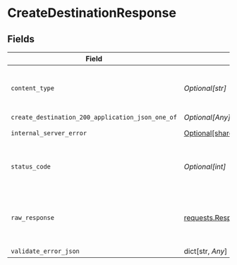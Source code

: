 # CreateDestinationResponse


## Fields

| Field                                                                                  | Type                                                                                   | Required                                                                               | Description                                                                            |
| -------------------------------------------------------------------------------------- | -------------------------------------------------------------------------------------- | -------------------------------------------------------------------------------------- | -------------------------------------------------------------------------------------- |
| `content_type`                                                                         | *Optional[str]*                                                                        | :heavy_check_mark:                                                                     | HTTP response content type for this operation                                          |
| `create_destination_200_application_json_one_of`                                       | *Optional[Any]*                                                                        | :heavy_minus_sign:                                                                     | Ok                                                                                     |
| `internal_server_error`                                                                | [Optional[shared.InternalServerError]](undefined/models/shared/internalservererror.md) | :heavy_minus_sign:                                                                     | Something went wrong                                                                   |
| `status_code`                                                                          | *Optional[int]*                                                                        | :heavy_check_mark:                                                                     | HTTP response status code for this operation                                           |
| `raw_response`                                                                         | [requests.Response](https://requests.readthedocs.io/en/latest/api/#requests.Response)  | :heavy_minus_sign:                                                                     | Raw HTTP response; suitable for custom response parsing                                |
| `validate_error_json`                                                                  | dict[str, *Any*]                                                                       | :heavy_minus_sign:                                                                     | Conflict                                                                               |